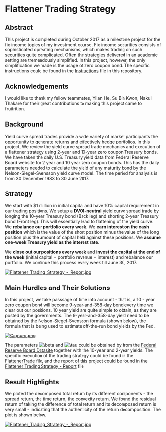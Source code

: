 # Flattener Trading Strategy

## Abstract

This project is completed during October 2017 as a milestone project for the fix income topics of my investment course. Fix income securities consists of sophisticated opreating mechanisms, which makes trading on such securities quite complicated. Often the strategies delivered in an academic setting are tremendously simplified. In this project, however, the only simplification we made is the usage of zero coupon bond. The specific instructions could be found in the  [Instructions](./Instructions.pdf) file in this repository.

## Acknowledgements

I would like to thank my fellow teammates, Yilan He, Su Bin Kwon, Nakul Thakare for their great contributions to making this project came to fruitrition.

## Background

Yield curve spread trades provide a wide variety of market participants the opportunity to generate returns and effectively hedge portfolios. In this project, We review the yield curve spread trade mechanics and execution of a flattener strategy using 2-year and 10-year zero coupon Treasury bonds. We have taken the daily U.S. Treasury yield data from Federal Reserve Board website for 2 year
and 10 year zero coupon bonds. This has the daily parameters needed to calculate the yield of any maturity bond by the Nelson-Siegel-Svensson yield curve model. The time period for analysis is from 30 December 1983 to 30 June 2017. 

## Strategy

We start with $1 million in initial capital and have 10% capital requirement in our trading positions. We setup a **DV01-neutral** yield curve spread trade by longing the 10-year Treasury bond (Back leg) and shorting 2-year Treasury bond (Front leg). This will essentially lead to flattening of the yield curve. We **rebalance our portfolio every week**. We **earn interest on the cash position** which is the value of the short position minus the value of the long position plus the amount of capital held against these positions. We **assume one-week Treasury yield as the interest rate**. 

We **close out our positions every week** and **invest the capital at the end of the week** (initial capital + portfolio revenue + interest) and rebalance our portfolio. We continue this process every week till June 30, 2017.

[![Flattener_Trading_Strategy_-_Report.jpg](https://s18.postimg.org/vd111p8p5/Flattener_Trading_Strategy_-_Report.jpg)](https://postimg.org/image/eci4t0vnp/)

## Main Hurdles and Their Solutions

In this project, we take passsage of time into account - that is, a 10 - year zero coupon bond will become 9-year-and-358-day bond every time we clear out our positions. 10 year yield are quite simple to obtain, as they are posted by the governments. The 9-year-and-358-day yield need to be obtained by the Nelson-Siegel-Svensson formula (shown below), the formula that is being used to estimate off-the-run bond yields by the Fed. 

[![Capture.png](https://s18.postimg.org/4y7lvhxsp/Capture.png)](https://postimg.org/image/vja4r205x/)

The parameters <a><img src="https://latex.codecogs.com/gif.latex?\inline&space;\beta" title="\beta" /></a> and <a><img src="https://latex.codecogs.com/gif.latex?\tau" title="\tau" /></a> could be obtained by from the [Federal Reserve Board Datasite](https://www.federalreserve.gov/pubs/feds/2006/200628/200628abs.html) together with the 10-year and 2-year yields. The specific execution of the trading strategy could be found in the [FlattenerTrade](./FlattenerTrade.R) file, and the report of this project could be found in the [Flattener Trading Strategy - Report](./Report) file

## Result Highlights

We ploted the decomposed total return by its different components -  the spread return, the time return, the convexity return. We found the residual return of taking the difference of total return and its decomposed return is very small - indicating that the authenticity of the return decomposition. The plot is shown below.

[![Flattener_Trading_Strategy_-_Report.jpg](https://s18.postimg.org/omkjsbyex/Flattener_Trading_Strategy_-_Report.jpg)](https://postimg.org/image/qedin8hrp/)
